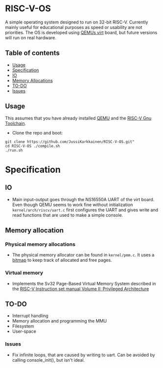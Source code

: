 # RISC-V-OS

A simple operating system designed to run on 32-bit RISC-V. 
Currently mainly useful for educational purposes as speed or usability
are not priorities. The OS is developed using [QEMUs virt](https://www.qemu.org/docs/master/system/riscv/virt.html) board, but future
versions will run on real hardware.

## Table of contents
- [Usage](https://github.com/JussiKarkkainen/RISC-V-OS#Usage)
- [Specification](https://github.com/JussiKarkkainen/RISC-V-OS#Specification)
- [IO](https://github.com/JussiKarkkainen/RISC-V-OS#io)
- [Memory Allocations](https://github.com/JussiKarkkainen/RISC-V-OS#memory-allocation)
- [TO-DO](https://github.com/JussiKarkkainen/RISC-V-OS#to-do)
- [Issues](https://github.com/JussiKarkkainen/RISC-V-OS#issues)

## Usage
This assumes that you have already installed [QEMU](https://www.qemu.org/download/) and the [RISC-V Gnu Toolchain](https://github.com/riscv-collab/riscv-gnu-toolchain).

- Clone the repo and boot:
```
git clone https://github.com/JussiKarkkainen/RISC-V-OS.git" 
cd RISC-V-OS ./compile.sh
./run.sh
```

# Specification
## IO
- Main input-output goes through the NS16550A UART of the virt board.
  Even though QEMU seems to work fine without initialization ```kernel/arch/riscv/uart.c``` first 
  configures the UART and gives write and read functions that are used to make
  a simple console.

## Memory allocation
### Physical memory allocations
- The physical memory allocator can be found in ```kernel/pmm.c```. It uses a [bitmap](https://wiki.osdev.org/Page_Frame_Allocation) 
  to keep track of allocated and free pages. 

### Virtual memory
- Implements the Sv32 Page-Based Virtual Memory System described in the [RISC-V Instruction set manual Volume II: Privileged Architecture](https://riscv.org/technical/specifications/) 

## TO-DO
- Interrupt handling
- Memory allocation and programming the MMU
- Filesystem
- User-space

### Issues
- Fix infinite loops, that are caused by writing to uart. Can be avoided by calling console_init(), but isn't ideal.

